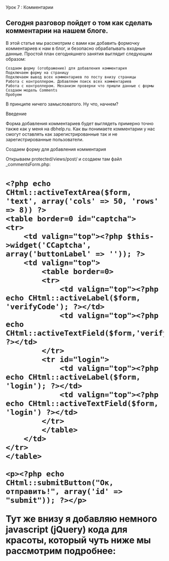 Урок 7 : Комментарии

Сегодня разговор пойдет о том как сделать комментарии на нашем блоге.
---

В этой статье мы рассмотрим с вами как добавить формочку комментариев к нам в блог, и безопасно обрабатывать входные данные. Простой план сегодняшнего занятия выглядит следующим образом:

    Создаем форму (отображение) для добавления комментария
    Подключаем форму на страницу
    Подключаем вывод всех комментариев по посту внизу страницы
    Работа с контроллером. Добавляем поиск всех комментариев
    Работа с контроллером. Механизм проверки что пришли данные с формы
    Создаем модель Comments
    Пробуем

В принципе ничего замысловатого. Ну что, начнем?

Введение

Форма добавления комментариев будет выглядеть примерно точно также как у меня на dbhelp.ru. Как вы понимаете комментарии у нас смогут оставлять как зарегистрированные так и не зарегистрированные пользователи.

Создаем форму для добавления комментария

Открываем protected/views/post/ и создаем там файл _commentsForm.php:

<h1 id="respond">

<?php echo CHtml::form(); ?>
<?php echo CHtml::errorSummary($form); ?>

    <?php echo CHtml::activeTextArea($form, 'text', array('cols' => 50, 'rows' => 8)) ?>
    <table border=0 id="captcha">
    <tr>
        <td valign="top"><?php $this->widget('CCaptcha', array('buttonLabel' => '')); ?>
        <td valign="top">
            <table border=0>
            <tr>
                <td valign="top"><?php echo CHtml::activeLabel($form, 'verifyCode'); ?></td>
                <td valign="top"><?php echo CHtml::activeTextField($form,'verifyCode'); ?></td>
            </tr>
            <tr id="login">
                <td valign="top"><?php echo CHtml::activeLabel($form, 'login'); ?></td>
                <td valign="top"><?php echo CHtml::activeTextField($form, 'login') ?></td>
            </tr>
            </table>
        </td> 
    </tr>
    </table>
    
    <p><?php echo CHtml::submitButton("Ок, отправить!", array('id' => "submit")); ?></p>

<?php echo CHtml::endForm($form); ?>

Тут же внизу я добавляю немного javascript (jQuery) кода для красоты, который чуть ниже мы рассмотрим подробнее:


<script>
    $(document).ready(function() {
        $("#captcha").hide();
        $("#guestlogin").hide();
            
                $("#Comments_text").click(function(){
                    <?php if (Yii::app()->user->isGuest): ?>    
                        $("#guestlogin").show();
                    <?php endif; ?>
                        $("#captcha").show();
                });
    });


Данный код отображает поля "капча" и "имя" при клике на поле ввода текста.
Также хочу заметить что поле "имя" выводиться только если пользователь гость. (для этого в коде поставлена соответствующая проверка).
.
Как вы видите код написан с использованием jQuery, поэтому его необходимо предварительно подключить на сайт. Я не агитирую использовать именно jQ для таких вещей, просто привёл пример того как это делаю я. Интересная вещь, мой Yii сам увидел что страница использует jQuery код и сам подключил его! Так что в ручную вам добавлять какой либо код подключения библиотеки не придется, всё делает фреймворк.

Если всё же jQuery у вас автоматически не подключился используйте следующие строчки:
 =Yii::app()->clientScript;
 ->registerCoreScript( );

добавить их надо в PostController -> actionView()


Подключаем вывод всех комментариев по посту внизу страницы

Я надеюсь вы не забыли что кроме формы добавления комментариев, нам надо бы еще вывести все комментарии для темы. (т.е. которые написали уже до вас)
Так как мы начали уже работать с отображением, давайте не будем далеко ходить и организуем файл вывода (предполагая что список всех комментариев у нас находиться в переменной $comments).

Т.е. что я предлагаю сделать: сейчас создадим файл отображения который будет выводить нам список всех комментариев которые уже есть. Как вы понимаете с контроллера к нам еще не какие данные не приходят в отображение (мы еще не дошли до работы с контроллером), поэтому мы должны представить что переменная $comments уже содержит в себе список нужных нам комментариев.

Это способ разработки от конца к началу. Мы сначала создаем файл который будет обрабатывать данные которые должны прийти (отображение), а потом создаем файл который эти данные будет передавать (экшинс контроллера).

Откройте файл protected/views/post/view.php. Именно этот файл отвечает за вывод страницы по конкретному посту. В него нам надо добавить вывод списка всех комментариев и вывод формы добавления. Я это сделал следующим образом:


<table border=  width= >

        (! ( )) :  
        <tr><td><h1><?= ->name; </h1></td></tr>
        <tr><td><?= ->created; </td></tr>
        <tr><td><?= ->text; </td></tr>
        <tr>
            <td>
                <h3>Комментарии</h3>
                <table border=  width=  cellpadding=  cellspacing= >
                     
                        (! ( ))
                          (      =>  ) {
                             ->renderPartial( , (
                                 => ,
                            )); 
                        }
                     
                </table>
                
                <div align= >
                         ->renderPartial( ,  (  =>  )); 
                </div>
                
            </td>
        </tr>
       ;  

</table>


У нас добавилось еще одно поле в таблицу - комментарии. После него в цикле мы каждый комментарий загружаем через отображением _comments (в которое мы передаем данные текущего комментария). Данный подход я уже использовал вот в этом уроке.

Чуть ниже я подключил файл _commentsForm который мы с вами создали чуть выше. Я надеюсь с этим всё понятно.
По поводу переменных $comments и $comm_form - вы всё поймете когда мы будем работать с контроллером. (хотя я надеюсь вы уже сейчас понимаете для чего они примерно надо и что в себе должны содержать).

Давайте перейдем к созданию файла protected/views/post/_comments.php:

<tr>
    <td>
        <table border=  width= >
            <tr><td>     ->login;  </td></tr>
            <tr><td>    nl2br(htmlentities( ->text,  ,  ));  </td></tr>
        </table>
    </td>
</tr>


Работа с контроллером. Добавляем поиск всех комментариев

Теперь было бы отлично зайти в наш контроллер PostController и немного подредактировать метод actionView():


            actionView ()
        {
             ->pageTitle =  ;

              (! ( [ ])) {
                 
                 
                  = substr(trim( [ ]),  ,  );
                
                 
                 (preg_match( ,  )) {
                     = Posts::model()->find( ,  (  =>  ));
                   
                     
                      (! ( )) {
                        
                         
                          =   Comments();
                        
                         
                                       =   CDbCriteria;
                         
                         ->condition =  ;
                         
                         ->params     =  (  =>  ->id);
                         
                         ->order     =  ;
                         
                          =  ->findAll( );
                        
                         ->render( ,  (
                                      =>  ,
                             
                                 =>  ,
                              =>  ,
                        ));
                        
                    }   {
                         
                        Yii::app()->runController( );
                    }
                }   {
                    Yii::app()->runController( );
                }
            }   {
                 
                Yii::app()->runController( );
            }
        }


Мы делаем простую выборку комментариев текущего поста.

Работа с контроллером. Механизм проверки что пришли данные с формы

Теперь давайте проверим пришли ли данные с формы и выполним валидацию. Поэтому в метод actionView() добавляем еще немного кода, и теперь он выглядит вот так:


            actionView ()
        {
             ->pageTitle =  ;

              (! ( [ ])) {
                 
                 
                  = substr(trim( [ ]),  ,  );
                
                 
                 (preg_match( ,  )) {
                     = Posts::model()->find( ,  (  =>  ));
                   
                     
                      (! ( )) {
                        
                         
                          =   Comments();
                        
                         
                          (! ( [ ]))
                        {
                             ->attributes =  [ ];
                             ->id_post       = (int) ->id;
                             ->created    = date( );
                            
                                  (!Yii::app()->user->isGuest) {
                                     
                                     
                                     ->id_user = Yii::app()->user->id;
                                     ->login     = Yii::app()->user->name;
                                }   {
                                     
                                     ->id_user =  ;
                                }
                            
                             
                             
                             
                              ( ->validate( )) {
                                 
                                 ->save();
                            }   {
                                 
                                 
                            }
                        }
                        
                         
                                       =   CDbCriteria;
                         
                         ->condition =  ;
                         
                         ->params     =  (  =>  ->id);
                         
                         ->order     =  ;
                         
                          =  ->findAll( );
                        
                         ->render( ,  (
                                      =>  ,
                             
                                 =>  ,
                              =>  ,
                        ));
                        
                    }   {
                         
                        Yii::app()->runController( );
                    }
                }   {
                    Yii::app()->runController( );
                }
            }   {
                 
                Yii::app()->runController( );
            }
        }

Я надеюсь комментариев в коде вам достаточно что бы понять суть работы. 


Создаем модель Comments

Теперь мы перешли к одному из главных моментов - создание модели.
Создаем файл Comments в папке models:


 
  Comments   CActiveRecord
{        
       ;
        =  ;
    
          model( =__CLASS__)
    {
           ::model( );
    }
        tableName()
    {
           ;
    }
        relations()
    {
           (
             
             
              =>  ( ::BELONGS_TO,  ,  ),
        );
    }
}


Тут вы должны были увидеть такую вещь с которой мы раньше НЕ работали. В relations задаются связи нашей модели с другими моделями. Для лучшего понимания скажу что это некий JOIN который будет выполняться автоматически когда мы делаем select.

В данном случае я связываю комментарий к моделью User по полю id_user. Мне это нужно при выводе комментариев (что бы знать текущий логин пользователя который оставил комментарий вместо его id . Подробнее прочитать про relations вы может в статье Реляционная Active Record [рус.]

Теперь нам надо бы добавить safeAttributes (для защиты от хаЦкеров) и attributeLabels (для красоты отображения имен полей). Добавляем в Comments.php :


            attributeLabels()
    {
           (
              =>  ,
                   =>  ,
        );
    }    
        safeAttributes()
    {
           ( ,  ,  );
    }


Ну а теперь пожалуй самое важное - rules. Правил для проверки данных у нас будет в принципе немного, но без них форма была бы очень не безопасна:


        rules()
    {
           (
             
             ( ,  ,   => ,  =>  ),
             
             ( ,  ,  => ,   =>  ),
             
             ( ,  ,  =>!extension_loaded( )),
        );
    }


Хочу заметить что логин я проверяю по той причине что гость у нас в форме может написать всё что угодно.

Для удобства файл Comments.php в конечном итоге у вас должен выглядеть следующим образом:


 
  Comments   CActiveRecord
{        
       ;
        =  ;
    
          model( =__CLASS__)
    {
           ::model( );
    }
        tableName()
    {
           ;
    }
        relations()
    {
           (
             
             
              =>  ( ::BELONGS_TO,  ,  ),
        );
    }
        attributeLabels()
    {
           (
              =>  ,
                   =>  ,
        );
    }    
        safeAttributes()
    {
           ( ,  ,  );
    }
        rules()
    {
           (
             
             ( ,  ,   => ,  =>  ),
             
             ( ,  ,  => ,   =>  ),
             
             ( ,  ,  =>!extension_loaded( )),
        );
    }
}


Пробуем

Теперь смело заходим к себе на localhost на страницу одной из тем, и проверяем как работаю комментарии.
Как это работает у меня - вы можете посмотреть на yii.dbhelp.ru

Вот и все. Надеюсь у вас получилось со всем разобраться.

Кстати хочу посоветовать вам одну отличную методику которой часто пользуюсь для усвоения материала. Первый раз прочитайте статью и выполняйте все действий. Когда поймете что вы в принципе поняли как это дело работает - просто удалите всё. Закройте блог, и попробуйте всё повторить самостоятельно. Если с первого раза не получиться - подсмотрите в блог, и попробуйте продолжить дальше самостоятельно.

 


Исходники
_comments.php
_commentsForm.php
Comments.php
PostController.php
view.php
структура проекта + исходники урока (rar)


